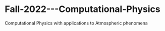 # Fall-2022---Computational-Physics
Computational Physics with applications to Atmospheric phenomena
